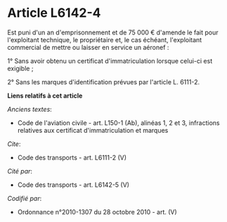 # Article L6142-4

Est puni d'un an d'emprisonnement et de 75 000 € d'amende le fait pour l'exploitant technique, le propriétaire et, le cas
échéant, l'exploitant commercial de mettre ou laisser en service un aéronef : 

1° Sans avoir obtenu un certificat d'immatriculation lorsque celui-ci est exigible ; 

2° Sans les marques d'identification prévues par l'article L. 6111-2.

**Liens relatifs à cet article**

_Anciens textes_:

  - Code de l'aviation civile - art. L150-1 (Ab), alinéas 1, 2 et 3, infractions relatives aux certificat d'immatriculation et marques

_Cite_:

  - Code des transports - art. L6111-2 (V)

_Cité par_:

  - Code des transports - art. L6142-5 (V)

_Codifié par_:

  - Ordonnance n°2010-1307 du 28 octobre 2010 - art. (V)
